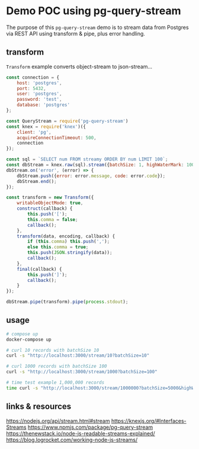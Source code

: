 # Demo POC using pg-query-stream

The purpose of this `pg-query-stream` demo is to stream data from Postgres via REST API using transform & pipe, plus error handling.

## transform

`Transform` example converts object-stream to json-stream...

``` js
const connection = {
    host: 'postgres',
    port: 5432,
    user: 'postgres',
    password: 'test',
    database: 'postgres'
};

const QueryStream = require('pg-query-stream')
const knex = require('knex')({
    client: 'pg',
    acquireConnectionTimeout: 500,
    connection
});

const sql = `SELECT num FROM streamy ORDER BY num LIMIT 100`;
const dbStream = knex.raw(sql).stream({batchSize: 1, highWaterMark: 1000});
dbStream.on('error', (error) => {
    dbStream.push({error: error.message, code: error.code});
    dbStream.end();
});

const transform = new Transform({
    writableObjectMode: true,
    construct(callback) {
        this.push('[');
        this.comma = false;
        callback();
    },
    transform(data, encoding, callback) {
        if (this.comma) this.push(',');
        else this.comma = true;
        this.push(JSON.stringify(data));
        callback();
    },
    final(callback) {
        this.push(']');
        callback();
    }
});

dbStream.pipe(transform).pipe(process.stdout);
```

## usage

``` sh
# compose up
docker-compose up

# curl 10 records with batchSize 10
curl -s "http://localhost:3000/stream/10?batchSize=10"

# curl 1000 records with batchSize 100
curl -s "http://localhost:3000/stream/1000?batchSize=100"

# time test example 1,000,000 records
time curl -s "http://localhost:3000/stream/1000000?batchSize=5000&highWaterMark=50000" > /dev/null
```

## links & resources

<https://nodejs.org/api/stream.html#stream>
<https://knexjs.org/#Interfaces-Streams>
<https://www.npmjs.com/package/pg-query-stream>
<https://thenewstack.io/node-js-readable-streams-explained/>
<https://blog.logrocket.com/working-node-js-streams/>

